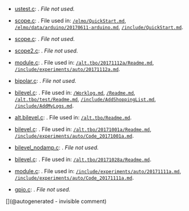 * [ustest.c](/elmo/data/ustest.c): . _File not used._

* [scope.c](/elmo/data/scope.c): . File used in: [`/elmo/QuickStart.md`](/elmo/QuickStart.md), [`/elmo/data/arduino/20170611-arduino.md`](/elmo/data/arduino/20170611-arduino.md), [`/include/QuickStart.md`](/include/QuickStart.md).

* [scope.c](/elmo/data/arduiprobe/scope.c): . _File not used._

* [scope2.c](/elmo/data/arduiprobe/scope2.c): . _File not used._

* [module.c](/alt.tbo/20171112a/module.c): . File used in: [`/alt.tbo/20171112a/Readme.md`](/alt.tbo/20171112a/Readme.md), [`/include/experiments/auto/20171112a.md`](/include/experiments/auto/20171112a.md).

* [bipolar.c](/alt.tbo/test/bipolar.c): . _File not used._

* [bilevel.c](/alt.tbo/test/bilevel.c): . File used in: [`/Worklog.md`](/Worklog.md), [`/Readme.md`](/Readme.md), [`/alt.tbo/test/Readme.md`](/alt.tbo/test/Readme.md), [`/include/AddShoppingList.md`](/include/AddShoppingList.md), [`/include/AddMyLogs.md`](/include/AddMyLogs.md).

* [alt.bilevel.c](/alt.tbo/test/alt.bilevel.c): . File used in: [`/alt.tbo/Readme.md`](/alt.tbo/Readme.md).

* [bilevel.c](/alt.tbo/20171001a/bilevel.c): . File used in: [`/alt.tbo/20171001a/Readme.md`](/alt.tbo/20171001a/Readme.md), [`/include/experiments/auto/Code_20171001a.md`](/include/experiments/auto/Code_20171001a.md).

* [bilevel_nodamp.c](/alt.tbo/20171028a/bilevel_nodamp.c): . _File not used._

* [bilevel.c](/alt.tbo/20171028a/bilevel.c): . File used in: [`/alt.tbo/20171028a/Readme.md`](/alt.tbo/20171028a/Readme.md).

* [module.c](/alt.tbo/20171111a/module.c): . File used in: [`/include/experiments/auto/20171111a.md`](/include/experiments/auto/20171111a.md), [`/include/experiments/auto/Code_20171111a.md`](/include/experiments/auto/Code_20171111a.md).

* [gpio.c](/goblin/pi0/gpio.c): . _File not used._



[](@autogenerated - invisible comment)